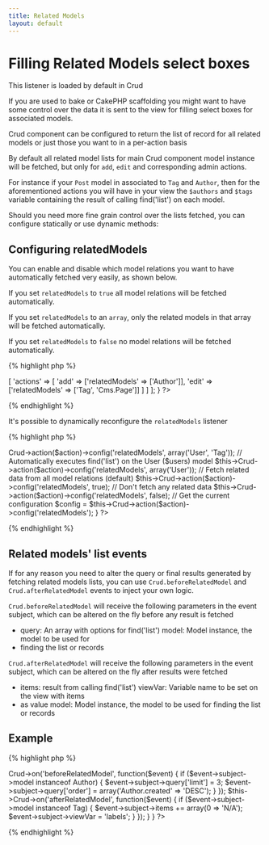 ```yaml
---
title: Related Models
layout: default
---
```


# Filling Related Models select boxes

This listener is loaded by default in Crud

If you are used to bake or CakePHP scaffolding you might want to have some control over the data it
is sent to the view for filling select boxes for associated models.

Crud component can be configured to return the list of record for all related models or just those
you want to in a per-action basis

By default all related model lists for main Crud component model instance will be fetched, but only
for `add`, `edit` and corresponding admin actions.

For instance if your `Post` model in associated to `Tag` and `Author`, then for the aforementioned
actions you will have in your view the `$authors` and `$tags` variable containing the result of
calling find('list') on each model.

Should you need more fine grain control over the lists fetched, you can configure statically or use
dynamic methods:

## Configuring relatedModels

You can enable and disable which model relations you want to have automatically fetched very easily,
as shown below.

If you set `relatedModels` to `true` all model relations will be fetched automatically.

If you set `relatedModels` to an `array`, only the related models in that array will be fetched
automatically.

If you set `relatedModels` to `false` no model relations will be fetched automatically.

{% highlight php %}
<?php
class DemoController extends AppController {

  public $components = [
    'Crud.Crud' => [
      'actions' => [
        'add' => ['relatedModels' => ['Author']],
        'edit' => ['relatedModels' => ['Tag', 'Cms.Page']]
      ]
    ]
  ];

}
?>
{% endhighlight %}

It's possible to dynamically reconfigure the `relatedModels` listener

{% highlight php %}
<?php
// This can be changed in beforeFilter and the controller action
public function beforeFilter() {
  // Automatically executes find('list') on the User ($users) and Tag ($tags) models
  $this->Crud->action($action)->config('relatedModels', array('User', 'Tag'));

  // Automatically executes find('list') on the User ($users) model
  $this->Crud->action($action)->config('relatedModels', array('User'));

  // Fetch related data from all model relations (default)
  $this->Crud->action($action)->config('relatedModels', true);

  // Don't fetch any related data
  $this->Crud->action($action)->config('relatedModels', false);

  // Get the current configuration
  $config = $this->Crud->action($action)->config('relatedModels');
}
?>
{% endhighlight %}

## Related models' list events

If for any reason you need to alter the query or final results generated by fetching related models
lists, you can use `Crud.beforeRelatedModel` and `Crud.afterRelatedModel` events to inject your own
logic.

`Crud.beforeRelatedModel` will receive the following parameters in the event subject, which can be
altered on the fly before any result is fetched

  * query: An array with options for find('list') model: Model instance, the model to be used for
  * finding the list or records

`Crud.afterRelatedModel` will receive the following parameters in the event subject, which can be
altered on the fly after results were fetched

  * items: result from calling find('list') viewVar: Variable name to be set on the view with items
  * as value model: Model instance, the model to be used for finding the list or records

## Example

{% highlight php %}
<?php
class DemoController extends AppController {
  //...

  public function beforeFilter() {
    parent::beforeFilter();

    //Authors list should only have the 3 most recen items
    $this->Crud->on('beforeRelatedModel', function($event) {
      if ($event->subject->model instanceof Author) {
        $event->subject->query['limit'] = 3;
        $event->subject->query['order'] = array('Author.created' => 'DESC');
      }
    });

    $this->Crud->on('afterRelatedModel', function($event) {
      if ($event->subject->model instanceof Tag) {
        $event->subject->items += array(0 => 'N/A');
        $event->subject->viewVar = 'labels';
      }
    });

  }

}
?>
{% endhighlight %}
